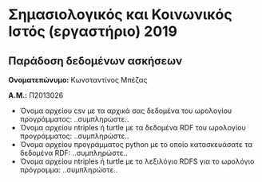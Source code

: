 # Σημασιολογικός και Κοινωνικός Ιστός (εργαστήριο) 2019
## Παράδοση δεδομένων ασκήσεων

**Ονοματεπώνυμο:** Κωνσταντίνος Μπέζας

**Α.Μ.:** Π2013026

* Όνομα αρχείου csv με τα αρχικά σας δεδομένα του ωρολογίου προγράμματος: ..συμπληρώστε..
* Όνομα αρχείου ntriples ή turtle με τα δεδομένα RDF του ωρολογίου προγράμματος: ..συμπληρώστε..
* Όνομα αρχείου προγράμματος python με το οποίο κατασκευάσατε τα δεδομένα RDF: ..συμπληρώστε..
* Όνομα αρχείου ntriples ή turtle με το λεξιλόγιο RDFS για το ωρολόγιο πρόγραμμα: ..συμπληρώστε..


